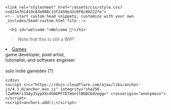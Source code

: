 
<!DOCTYPE html>
<html lang="en-US">
  <head>
    <meta charset="UTF-8">
    <meta http-equiv="X-UA-Compatible" content="IE=edge">
    <meta name="viewport" content="width=device-width, initial-scale=1">

<!-- Begin Jekyll SEO tag v2.8.0 -->
<title>TheSpikyHedgehog</title>
<meta name="generator" content="Jekyll v3.9.3" />
<meta property="og:title" content="Welcome 👋!" />
<meta property="og:locale" content="en_US" />
<meta name="description" content="My GitPages" />
<meta property="og:description" content="My GitPages" />
<link rel="canonical" href="https://thespikyhedgehog.github.io/" />
<meta property="og:url" content="https://thespikyhedgehog.github.io/" />
<meta property="og:site_name" content="thespikyhedgehog.github.io" />
<meta property="og:type" content="website" />
<meta name="twitter:card" content="summary" />
<meta property="twitter:title" content="Welcome 👋!" />
<script type="application/ld+json">
{"@context":"https://schema.org","@type":"WebSite","description":"My GitPages","headline":"Welcome 👋!","name":"thespikyhedgehog.github.io","url":"https://thespikyhedgehog.github.io/"}</script>
<!-- End Jekyll SEO tag -->

    <link rel="stylesheet" href="/assets/css/style.css?v=d21e761419c83e988c13f2450e33c0f8c80222fe">
    <!-- start custom head snippets, customize with your own _includes/head-custom.html file -->

<!-- Setup Google Analytics -->



<!-- You can set your favicon here -->
<!-- link rel="shortcut icon" type="image/x-icon" href="/favicon.ico" -->

<!-- end custom head snippets -->

  </head>
  <body>
    <div class="container-lg px-3 my-5 markdown-body">

      <h1 id="welcome-">Welcome 👋!</h1>

<blockquote>
  <p>Note that this is still a WIP!</p>
</blockquote>

<li class="navbar-Games"><a href="games">Games</a></li>

<div class="bio-text">
    game developer, pixel artist,<br>
    tutorialist, and software engineer<br><br>
    solo indie gamedev (?)
</div>


    </div>
    <script src="https://cdnjs.cloudflare.com/ajax/libs/anchor-js/4.1.0/anchor.min.js" integrity="sha256-lZaRhKri35AyJSypXXs4o6OPFTbTmUoltBbDCbdzegg=" crossorigin="anonymous"></script>
    <script>anchors.add();</script>
  </body>
</html>
